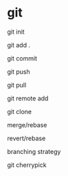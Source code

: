 # git

git init

git add .

git commit

git push

git pull

git remote add

git clone

merge/rebase

revert/rebase

branching strategy

git cherrypick
